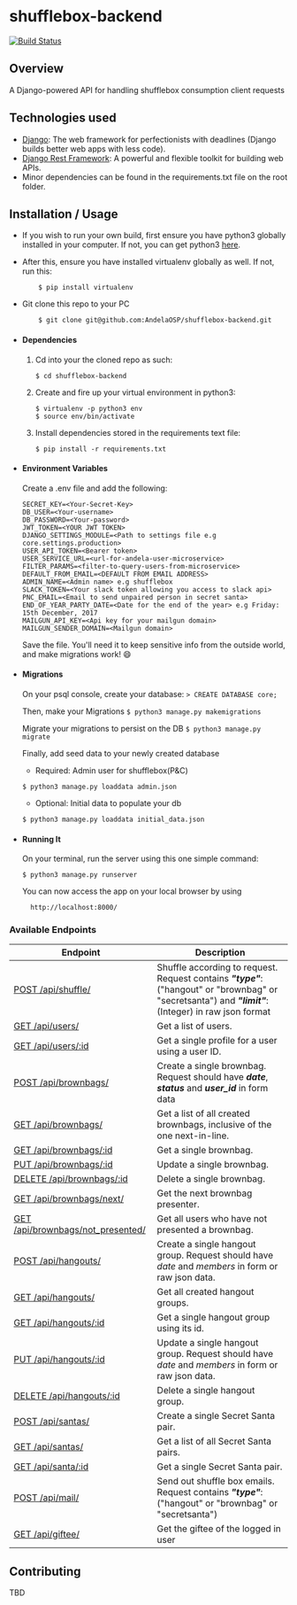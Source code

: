 # shufflebox-backend
[![Build Status](https://travis-ci.org/AndelaOSP/shufflebox-backend.svg?branch=develop)](https://travis-ci.org/AndelaOSP/shufflebox-backend)

## Overview
A Django-powered API for handling shufflebox consumption client requests

## Technologies used
* [Django](https://www.djangoproject.com/): The web framework for perfectionists with deadlines (Django builds better web apps with less code).
* [Django Rest Framework](http://www.django-rest-framework.org/): A powerful and flexible toolkit for building web APIs.
* Minor dependencies can be found in the requirements.txt file on the root folder.


## Installation / Usage
* If you wish to run your own build, first ensure you have python3 globally installed in your computer. If not, you can get python3 [here](https://www.python.org).
* After this, ensure you have installed virtualenv globally as well. If not, run this:
    ```
        $ pip install virtualenv
    ```
* Git clone this repo to your PC
    ```
        $ git clone git@github.com:AndelaOSP/shufflebox-backend.git
    ```


* #### Dependencies
    1. Cd into your the cloned repo as such:
        ```
        $ cd shufflebox-backend
        ```

    2. Create and fire up your virtual environment in python3:
        ```
        $ virtualenv -p python3 env
        $ source env/bin/activate
        ```
    3. Install dependencies stored in the requirements text file:
        ```
        $ pip install -r requirements.txt
        ```

* #### Environment Variables
    Create a .env file and add the following:
    ```
    SECRET_KEY=<Your-Secret-Key>
    DB_USER=<Your-username>
    DB_PASSWORD=<Your-password>
    JWT_TOKEN=<YOUR JWT TOKEN>
    DJANGO_SETTINGS_MODULE=<Path to settings file e.g core.settings.production>
    USER_API_TOKEN=<Bearer token>
    USER_SERVICE_URL=<url-for-andela-user-microservice>
    FILTER_PARAMS=<filter-to-query-users-from-microservice>
    DEFAULT_FROM_EMAIL=<DEFAULT FROM EMAIL ADDRESS>
    ADMIN_NAME=<Admin name> e.g shufflebox
    SLACK_TOKEN=<Your slack token allowing you access to slack api>
    PNC_EMAIL=<Email to send unpaired person in secret santa>
    END_OF_YEAR_PARTY_DATE=<Date for the end of the year> e.g Friday: 15th December, 2017
    MAILGUN_API_KEY=<Api key for your mailgun domain>
    MAILGUN_SENDER_DOMAIN=<Mailgun domain>
    ```

    Save the file. You'll need it to keep sensitive info from the outside world, and make migrations work! 😄

* #### Migrations
    On your psql console, create your database:
       ```
       > CREATE DATABASE core;
       ```

    Then, make your Migrations
       ```
       $ python3 manage.py makemigrations
       ```

    Migrate your migrations to persist on the DB
       ```
       $ python3 manage.py migrate
       ```
       
    Finally, add seed data to your newly created database
    - Required: Admin user for shufflebox(P&C)
     ```
     $ python3 manage.py loaddata admin.json
     ```
    - Optional: Initial data to populate your db
     ```
     $ python3 manage.py loaddata initial_data.json
     ```
    

* #### Running It
    On your terminal, run the server using this one simple command:
    ```
    $ python3 manage.py runserver
    ```
    You can now access the app on your local browser by using
    ```
      http://localhost:8000/
    ```

### Available Endpoints

| Endpoint                    | Description                                                                    |
| --------------------------  | ------------------------------------------------------------------------------ |
| [POST /api/shuffle/](#)     | Shuffle according to request. Request contains **_"type"_**:("hangout" or "brownbag" or "secretsanta") and **_"limit"_**: (Integer) in raw json format|
| [GET /api/users/](#)        | Get a list of users. |
| [GET /api/users/:id](#)     | Get a single profile for a user using a user ID. |
| [POST /api/brownbags/](#)   | Create a single brownbag. Request should have **_date_**, **_status_** and **_user_id_** in form data |
| [GET /api/brownbags/](#)    | Get a list of all created brownbags, inclusive of the one next-in-line. |
| [GET /api/brownbags/:id](#) | Get a single brownbag. |
| [PUT /api/brownbags/:id](#) | Update a single brownbag. |
| [DELETE /api/brownbags/:id](#) | Delete a single brownbag. |
| [GET /api/brownbags/next/](#) | Get the next brownbag presenter. |
| [GET /api/brownbags/not_presented/](#) | Get all users who have not presented a brownbag. |
| [POST /api/hangouts/](#) | Create a single hangout group. Request should have _date_ and _members_ in form or raw json data. |
| [GET /api/hangouts/](#) | Get all created hangout groups. |
| [GET /api/hangouts/:id](#) | Get a single hangout group using its id. |
| [PUT /api/hangouts/:id](#) | Update a single hangout group. Request should have _date_ and _members_ in form or raw json data. |
| [DELETE /api/hangouts/:id](#) | Delete a single hangout group. |
| [POST /api/santas/](#) | Create a single Secret Santa pair. |
| [GET /api/santas/](#) | Get a list of all Secret Santa pairs. |
| [GET /api/santa/:id](#) | Get a single Secret Santa pair. |
| [POST /api/mail/](#) | Send out shuffle box emails. Request contains **_"type"_**:("hangout" or "brownbag" or "secretsanta") |
| [GET /api/giftee/](#) | Get the giftee of the logged in user |


## Contributing
TBD
